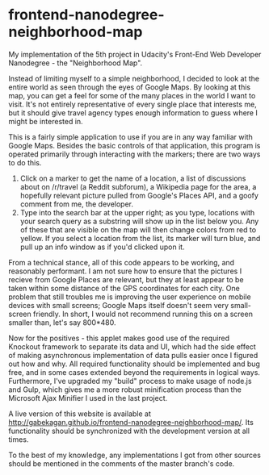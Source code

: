# frontend-nanodegree-neighborhood-map
My implementation of the 5th project in Udacity's Front-End Web Developer Nanodegree - the "Neighborhood Map".

Instead of limiting myself to a simple neighborhood, I decided to look at the entire world as seen through the eyes of Google Maps. By looking at this map, you can get a feel for some of the many places in the world I want to visit. It's not entirely representative of every single place that interests me, but it should give travel agency types enough information to guess where I might be interested in.

This is a fairly simple application to use if you are in any way familiar with Google Maps. Besides the basic controls of that application, this program is operated primarily through interacting with the markers; there are two ways to do this.

1. Click on a marker to get the name of a location, a list of discussions about on /r/travel (a Reddit subforum), a Wikipedia page for the area, a hopefully relevant picture pulled from Google's Places API, and a goofy comment from me, the developer.
2. Type into the search bar at the upper right; as you type, locations with your search query as a substring will show up in the list below you. Any of these that are visible on the map will then change colors from red to yellow. If you select a location from the list, its marker will turn blue, and pull up an info window as if you'd clicked upon it.

From a technical stance, all of this code appears to be working, and reasonably performant. I am not sure how to ensure that the pictures I recieve from Google Places are relevant, but they at least appear to be taken within some distance of the GPS coordinates for each city. One problem that still troubles me is improving the user experience on mobile devices with small screens; Google Maps itself doesn't seem very small-screen friendly. In short, I would not recommend running this on a screen smaller than, let's say 800*480. 

Now for the positives - this applet makes good use of the required Knockout framework to separate its data and UI, which had the side effect of making asynchronous implementation of data pulls easier once I figured out how and why. All required functionality should be implemented and bug free, and in some cases extended beyond the requirements in logical ways. Furthermore, I've upgraded my "build" process to make usage of node.js and Gulp, which gives me a more robust minification process than the Microsoft Ajax Minifier I used in the last project.

A live version of this website is available at http://gabekagan.github.io/frontend-nanodegree-neighborhood-map/. Its functionality should be synchronized with the development version at all times.

To the best of my knowledge, any implementations I got from other sources should be mentioned in the comments of the master branch's code.
